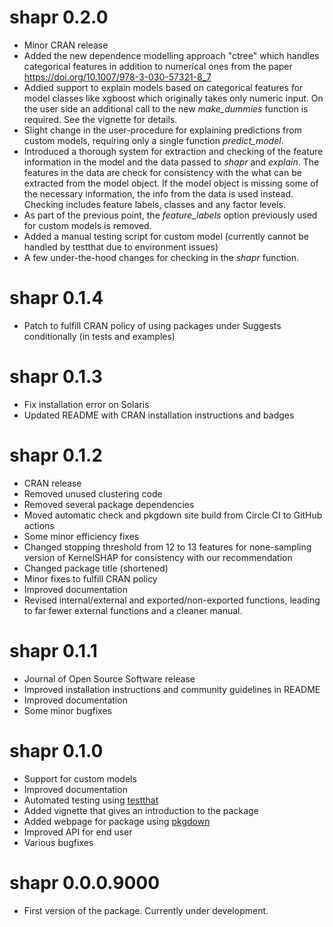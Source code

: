 
# shapr 0.2.0

* Minor CRAN release
* Added the new dependence modelling approach "ctree" which handles categorical features in addition
  to numerical ones from the paper https://doi.org/10.1007/978-3-030-57321-8_7
* Addied support to explain models based on categorical features for model classes like xgboost
  which originally takes only numeric input. On the user side an additional call to the new *make_dummies*
  function is required. See the vignette for details. 
* Slight change in the user-procedure for explaining predictions from custom models, requiring only a single function
  *predict_model*. 
* Introduced a thorough system for extraction and checking of the feature information in the model and the data 
  passed to *shapr* and *explain*. The features in the data are check for consistency with the what can be extracted
  from the model object. If the model object is missing some of the necessary information, the info from the data
  is used instead. Checking includes feature labels, classes and any factor levels.
* As part of the previous point, the *feature_labels* option previously used for custom models is removed.
* Added a manual testing script for custom model (currently cannot be handled by testthat due to environment issues)
* A few under-the-hood changes for checking in the *shapr* function.

# shapr 0.1.4

* Patch to fulfill CRAN policy of using packages under Suggests conditionally (in tests and examples)

# shapr 0.1.3

* Fix installation error on Solaris
* Updated README with CRAN installation instructions and badges

# shapr 0.1.2

* CRAN release
* Removed unused clustering code
* Removed several package dependencies
* Moved automatic check and pkgdown site build from Circle CI to GitHub actions
* Some minor efficiency fixes
* Changed stopping threshold from 12 to 13 features for none-sampling version of 
  KernelSHAP for consistency with our recommendation
* Changed package title (shortened)
* Minor fixes to fulfill CRAN policy
* Improved documentation
* Revised internal/external and exported/non-exported functions, leading to far
  fewer external functions and a cleaner manual. 

# shapr 0.1.1

* Journal of Open Source Software release
* Improved installation instructions and community guidelines in README 
* Improved documentation
* Some minor bugfixes

# shapr 0.1.0

* Support for custom models
* Improved documentation
* Automated testing using [testthat](https://github.com/r-lib/testthat)
* Added vignette that gives an introduction to the package
* Added webpage for package using [pkgdown](https://github.com/r-lib/pkgdown)
* Improved API for end user
* Various bugfixes

# shapr 0.0.0.9000

* First version of the package. Currently under development.
